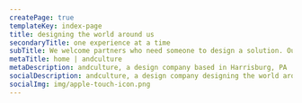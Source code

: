 ```yaml
---
createPage: true
templateKey: index-page
title: designing the world around us
secondaryTitle: one experience at a time
subTitle: We welcome partners who need someone to design a solution. Our team flourishes with challenges that tap into design thinking. At andculture, we keep humans at the heart of our approach—and our partners’ goals at the center of our focus.
metaTitle: home | andculture
metaDescription: andculture, a design company based in Harrisburg, PA
socialDescription: andculture, a design company designing the world around us.
socialImg: img/apple-touch-icon.png
---
```

